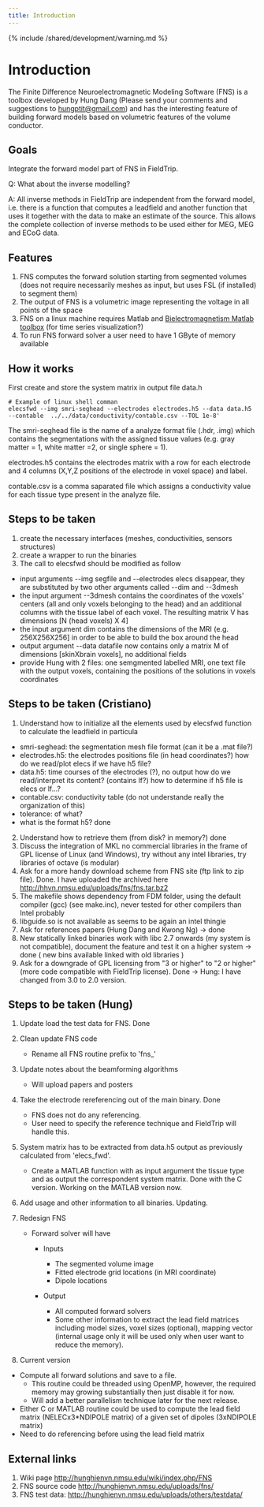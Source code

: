 ```yaml
---
title: Introduction
---
```


{% include /shared/development/warning.md %}

# Introduction

The Finite Difference Neuroelectromagnetic Modeling Software (FNS) is a toolbox developed by Hung Dang (Please send your comments and suggestions to hungptit@gmail.com) and has the interesting feature of building forward models based on volumetric features of the volume conductor.

## Goals

Integrate the forward model part of FNS in FieldTrip.

Q: What about the inverse modelling?

A: All inverse methods in FieldTrip are independent from the forward model, i.e. there is a function that computes a leadfield and another function that uses it together with the data to make an estimate of the source. This allows the complete collection of inverse methods to be used either for MEG, MEG and ECoG data.  

## Features

1. FNS computes the forward solution starting from segmented volumes (does not require necessarily meshes as input, but uses FSL (if installed) to segment them)
2. The output of FNS is a volumetric image representing the voltage in all points of the space
3. FNS on a linux machine requires Matlab and [Bielectromagnetism Matlab toolbox](http://eeg.sourceforge.net/) (for time series visualization?)
4. To run FNS forward solver a user need to have 1 GByte of memory available

## How it works

First create and store the system matrix in output file data.h

	# Example of linux shell comman
	elecsfwd --img smri-seghead --electrodes electrodes.h5 --data data.h5 --contable  ../../data/conductivity/contable.csv --TOL 1e-8'

The smri-seghead file is the name of a analyze format file (.hdr, .img) which contains the segmentations with the assigned tissue values (e.g. gray matter = 1, white matter =2, or single sphere = 1).

electrodes.h5 contains the electrodes matrix with a row for each electrode and 4 columns (X,Y,Z positions of the electrode in voxel space) and label.

contable.csv is a comma saparated file which assigns a conductivity value for each tissue type present in the analyze file.

## Steps to be taken

1. create the necessary interfaces (meshes, conductivities, sensors structures)
2. create a wrapper to run the binaries
3. The call to elecsfwd should be modified as follow

* input arguments --img segfile and --electrodes elecs disappear, they are substituted by two other arguments called --dim and --3dmesh
* the input argument --3dmesh contains the coordinates of the voxels' centers (all and only voxels belonging to the head) and an additional columns with the tissue label of each voxel. The resulting matrix V has dimensions [N (head voxels) X 4]
* the input argument dim contains the dimensions of the MRI (e.g. 256X256X256] in order to be able to build the box around the head
* output argument --data datafile now contains only a matrix M of dimensions [skinXbrain voxels], no additional fields
* provide Hung with 2 files: one semgmented labelled MRI, one text file with the output voxels, containing the positions of the solutions in voxels coordinates

## Steps to be taken (Cristiano)

1. Understand how to initialize all the elements used by elecsfwd function to calculate the leadfield
in particula

  - smri-seghead: the segmentation mesh file format (can it be a .mat file?)
  - electrodes.h5: the electrodes positions file (in head coordinates?)
     how do we read/plot elecs if we have h5 file?
  - data.h5: time courses of the electrodes (?), no output
     how do we read/interpret its content? (contains lf?)
     how to determine if h5 file is elecs or lf...?
  - contable.csv: conductivity table (do not understande really the organization of this)
  - tolerance: of what?
  - what is the format h5? done

2. Understand how to retrieve them (from disk? in memory?) done
3. Discuss the integration of MKL no commercial libraries in the frame of GPL license of Linux (and Windows), try without any intel libraries, try libraries of octave (is modular)
4. Ask for a more handy download scheme from FNS site (ftp link to zip file). Done. I have uploaded the archived here http://hhvn.nmsu.edu/uploads/fns/fns.tar.bz2
5. The makefile shows dependency from FDM folder, using the default compiler (gcc) (see make.inc), never tested for other compilers than Intel probably
6. libguide.so is not available as seems to be again an intel thingie
7. Ask for references papers (Hung Dang and Kwong Ng) -> done
8. New statically linked binaries work with libc 2.7 onwards (my system is not compatible), document the feature and test it on a higher system -> done ( new bins available linked with old libraries )
9. Ask for a downgrade of GPL licensing from "3 or higher" to "2 or higher" (more code compatible with FieldTrip license). Done -> Hung: I have changed from 3.0 to 2.0 version.

## Steps to be taken (Hung)

1. Update load the test data for FNS. Done

2. Clean update FNS code
   * Rename all FNS routine prefix to 'fns_'

3. Update notes about the beamforming algorithms
   * Will upload papers and posters

4. Take the electrode rereferencing out of the main binary. Done
   * FNS does not do any referencing.
   * User need to specify the reference technique and FieldTrip will handle this.

5. System matrix has to be extracted from data.h5 output as previously calculated from 'elecs_fwd'.     
   * Create a MATLAB function with as input argument the tissue type and as output the correspondent system matrix. Done with the C version. Working on the MATLAB version now.

6. Add usage and other information to all binaries. Updating.

7. Redesign FNS
   * Forward solver will have
     - Inputs
       + The segmented volume image
       + Fitted electrode grid locations (in MRI coordinate)
       + Dipole locations

     - Output
       + All computed forward solvers
       + Some other information to extract the lead field matrices including model sizes, voxel sizes (optional), mapping vector (internal usage only it will be used only when user want to reduce the memory).

8. Current version
  * Compute all forward solutions and save to a file.
    + This routine could be threaded using OpenMP, however, the required memory may growing substantially then just disable it for now.
    + Will add a better parallelism technique later for the next release.
  * Either C or MATLAB routine could be used to compute the lead field matrix (NELECx3*NDIPOLE matrix) of a given set of dipoles (3xNDIPOLE matrix)
  * Need to do referencing before using the lead field matrix   

## External links

1. Wiki page http://hunghienvn.nmsu.edu/wiki/index.php/FNS
2. FNS source code http://hunghienvn.nmsu.edu/uploads/fns/
3. FNS test data: http://hunghienvn.nmsu.edu/uploads/others/testdata/
